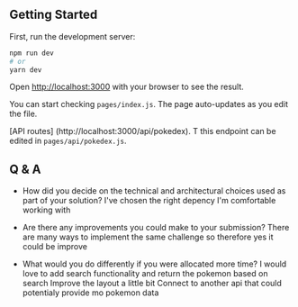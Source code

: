 ## Getting Started

First, run the development server:

```bash
npm run dev
# or
yarn dev
```

Open [http://localhost:3000](http://localhost:3000) with your browser to see the result.

You can start checking `pages/index.js`. The page auto-updates as you edit the file.

[API routes]
(http://localhost:3000/api/pokedex). T
this endpoint can be edited in `pages/api/pokedex.js`.

## Q & A

- How did you decide on the technical and architectural choices used as part of your solution?
  I've chosen the right depency I'm comfortable working with

- Are there any improvements you could make to your submission?
  There are many ways to implement the same challenge so therefore yes it could be improve

- What would you do differently if you were allocated more time?
  I would love to add search functionality and return the pokemon based on search
  Improve the layout a little bit
  Connect to another api that could potentialy provide mo pokemon data
